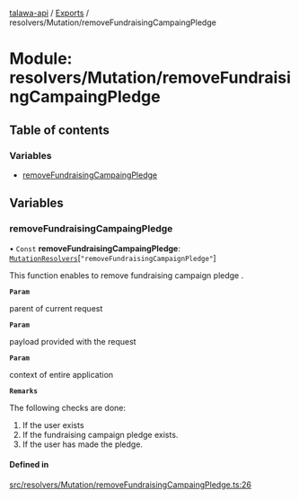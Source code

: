 [talawa-api](../README.md) / [Exports](../modules.md) / resolvers/Mutation/removeFundraisingCampaingPledge

# Module: resolvers/Mutation/removeFundraisingCampaingPledge

## Table of contents

### Variables

- [removeFundraisingCampaingPledge](resolvers_Mutation_removeFundraisingCampaingPledge.md#removefundraisingcampaingpledge)

## Variables

### removeFundraisingCampaingPledge

• `Const` **removeFundraisingCampaingPledge**: [`MutationResolvers`](types_generatedGraphQLTypes.md#mutationresolvers)[``"removeFundraisingCampaignPledge"``]

This function enables to remove fundraising campaign pledge .

**`Param`**

parent of current request

**`Param`**

payload provided with the request

**`Param`**

context of entire application

**`Remarks`**

The following checks are done:
1. If the user exists
2. If the fundraising campaign pledge exists.
3. If the user has made the pledge.

#### Defined in

[src/resolvers/Mutation/removeFundraisingCampaingPledge.ts:26](https://github.com/PalisadoesFoundation/talawa-api/blob/708df7e/src/resolvers/Mutation/removeFundraisingCampaingPledge.ts#L26)
